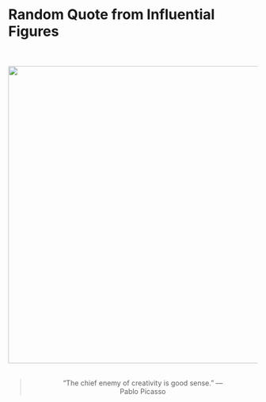 # Random Quote from Influential Figures

<div align="center">
  <br>
  <br>
  <a href="https://en.wikipedia.org/wiki/Pablo_Picasso" title="Pablo Picasso - Wikipedia"><img src="https://upload.wikimedia.org/wikipedia/commons/b/b8/Portrait_de_Picasso%2C_1908.jpg" width="600px"></a>
  <br>
  <br>
  <blockquote>&ldquo;The chief enemy of creativity is good sense.&rdquo; &mdash; <footer>Pablo Picasso</footer></blockquote>
</div>
  